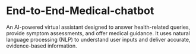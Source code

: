 # End-to-End-Medical-chatbot
An AI-powered virtual assistant designed to answer health-related queries, provide symptom assessments, and offer medical guidance. It uses natural language processing (NLP) to understand user inputs and deliver accurate, evidence-based information.
